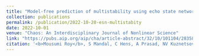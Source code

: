 ```yaml
---
title: "Model-free prediction of multistability using echo state network"
collection: publications
permalink: /publication/2022-10-20-esn-multistabity
date: 2022-10-01
venue: "Chaos: An Interdisciplinary Journal of Nonlinear Science"
link: "https://pubs.aip.org/aip/cha/article-abstract/32/10/101104/2835813/Model-free-prediction-of-multistability-using-echo?"
citation: '<b>Mousumi Roy</b>, S Mandal, C Hens, A Prasad, NV Kuznetsov, Manish Dev Shrimali. &quot;Model-free prediction of multistability using echo state network &quot; <i>Chaos: An Interdisciplinary Journal of Nonlinear Science</i>, 2022,(32).10.'
---
```

